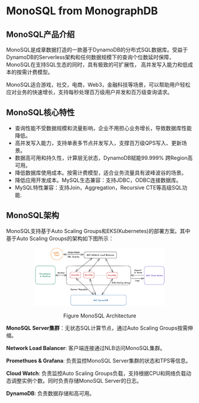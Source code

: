 # MonoSQL from MonographDB

## MonoSQL产品介绍
MonoSQL是成章数据打造的一款基于DynamoDB的分布式SQL数据库。受益于DynamoDB的Serverless架构和任何数据规模下的查询个位数延时保障，MonoSQL在支持SQL生态的同时，具有极致的可扩展性，
高并发写入能力和低成本的按需计费模型。

MonoSQL适合游戏，社交，电商，Web3，金融科技等场景，可以帮助用户轻松应对业务的快速增长，支持每秒处理百万级用户并发和百万级查询请求。

## MonoSQL核心特性
- 查询性能不受数据规模和流量影响，企业不用担心业务增长，导致数据库性能降低。
- 高并发写入能力，支持单表多节点并发写入，支撑百万级QPS写入、更新场景。
- 数据高可用和持久性，计算层无状态，DynamoDB赋能99.999% 跨Region高可用。
- 降低数据库使用成本。按需计费模型，适合业务流量具有波峰波谷的场景。
- 降低应用开发成本。MySQL生态兼容：支持JDBC，ODBC连接数据库。
- MySQL特性兼容：支持Join，Aggregation，Recursive CTE等高级SQL功能.

## MonoSQL架构
MonoSQL支持基于Auto Scaling Groups和EKS(Kubernetes)的部署方案。其中基于Auto Scaling Groups的架构如下图所示：

<p align="center">
<img src="images/monosql.png" width="70%">
</p>

<p align="center">
Figure MonoSQL Architecture
</p>

**MonoSQL Server集群**：无状态SQL计算节点，通过Auto Scaling Groups按需伸缩。

**Network Load Balancer**: 客户端连接通过NLB访问MonoSQL集群。

**Promethues & Grafana**: 负责监控MonoSQL Server集群的状态和TPS等信息。

**Cloud Watch**: 负责监控Auto Scaling Groups负载，支持根据CPU和网络负载动态调整实例个数。同时负责存储MonoSQL Server的日志。

**DynamoDB**: 负责数据存储和高可用。


